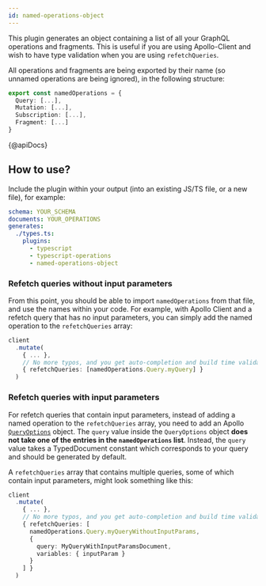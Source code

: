 ```yaml
---
id: named-operations-object
---
```


This plugin generates an object containing a list of all your GraphQL operations and fragments. This is useful if you are using Apollo-Client and wish to have type validation when you are using `refetchQueries`.

All operations and fragments are being exported by their name (so unnamed operations are being ignored), in the following structure:

```ts
export const namedOperations = {
  Query: [...],
  Mutation: [...],
  Subscription: [...],
  Fragment: [...]
}
```

{@apiDocs}

## How to use?

Include the plugin within your output (into an existing JS/TS file, or a new file), for example:

```yaml
schema: YOUR_SCHEMA
documents: YOUR_OPERATIONS
generates:
  ./types.ts:
    plugins:
      - typescript
      - typescript-operations
      - named-operations-object
```

### Refetch queries without input parameters

From this point, you should be able to import `namedOperations` from that file, and use the names within your code. For example, with Apollo Client and a refetch query that has no input parameters, you can simply add the named operation to the `refetchQueries` array:

```ts
client
  .mutate(
    { ... },
    // No more typos, and you get auto-completion and build time validation
    { refetchQueries: [namedOperations.Query.myQuery] }
  )
```

### Refetch queries with input parameters

For refetch queries that contain input parameters, instead of adding a named operation to the `refetchQueries` array, you need to add an Apollo [`QueryOptions`](https://www.apollographql.com/docs/react/data/queries/#options) object. The `query` value inside the `QueryOptions` object **does not take one of the entries in the `namedOperations` list**. Instead, the `query` value takes a TypedDocument constant which corresponds to your query and should be generated by default.

A `refetchQueries` array that contains multiple queries, some of which contain input parameters, might look something like this:

```ts
client
  .mutate(
    { ... },
    // No more typos, and you get auto-completion and build time validation
    { refetchQueries: [
      namedOperations.Query.myQueryWithoutInputParams,
      {
        query: MyQueryWithInputParamsDocument,
        variables: { inputParam }
      }
    ] }
  )
```
